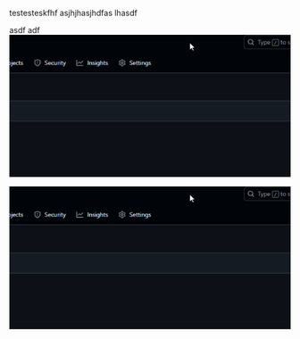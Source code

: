 testesteskfhf
asjhjhasjhdfas
lhasdf

asdf
adf
![tlkasd](./image.png)

![de novo](https://github.com/zeca-dotcom/teste/blob/main/image.png?raw=true)

